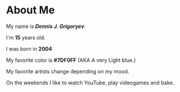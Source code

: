 # About Me

My name is **_Dennis J. Grigoryev_**.

I'm **15** years old.

I was born in **2004**

My favorite color is **#7DF0FF** (AKA A very Light blue.)

My favorite artists change depending on my mood.

On the weekends I like to watch YouTube, play videogames and bake.

